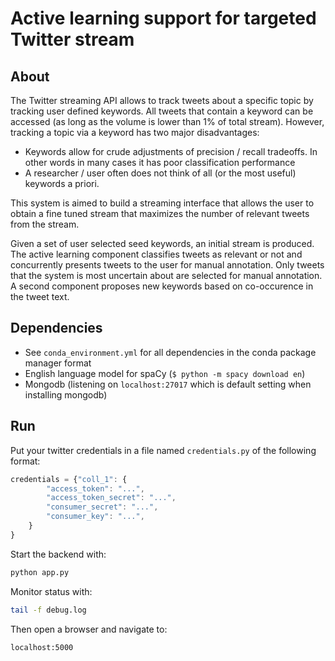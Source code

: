 # Active learning support for targeted Twitter stream



## About

The Twitter streaming API allows to track tweets about a specific topic by
tracking user defined keywords. All tweets that contain a keyword can be
accessed (as long as the volume is lower than 1% of total stream). However,
tracking a topic via a keyword has two major disadvantages:

* Keywords allow for crude adjustments of precision / recall tradeoffs. In other
    words in many cases it has poor classification performance
* A researcher / user often does not think of all (or the most useful) keywords
    a priori.

This system is aimed to build a streaming interface that allows the user to
obtain a fine tuned stream that maximizes the number of relevant tweets
from the stream.

Given a set of user selected seed keywords,
an initial stream is produced. The active learning component classifies tweets
as relevant or not and concurrently presents tweets to the user for manual
annotation. Only tweets that the system is most uncertain about are selected for
manual annotation. A second component proposes new keywords based on
co-occurence in the tweet text. 



## Dependencies

* See `conda_environment.yml` for all dependencies in the conda package manager format
* English language model for spaCy (`$ python -m spacy download en`)
* Mongodb (listening on `localhost:27017` which is default setting when
    installing mongodb)

## Run

Put your twitter credentials in a file named `credentials.py` of the 
following format:
```javascript
credentials = {"coll_1": {
        "access_token": "...",
        "access_token_secret": "...",
        "consumer_secret": "...",
        "consumer_key": "...",
    }
}
```

Start the backend with:
```bash
python app.py
```

Monitor status with:
```bash
tail -f debug.log
```

Then open a browser and navigate to:
```bach
localhost:5000
```
